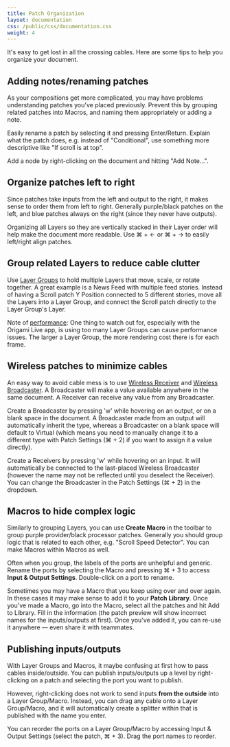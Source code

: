 ```yaml
---
title: Patch Organization
layout: documentation
css: /public/css/documentation.css
weight: 4
---
```


It's easy to get lost in all the crossing cables. Here are some tips to help you organize your document.

## Adding notes/renaming patches
As your compositions get more complicated, you may have problems understanding patches you've placed previously. Prevent this by grouping related patches into Macros, and naming them appropriately or adding a note.

Easily rename a patch by selecting it and pressing Enter/Return. Explain what the patch does, e.g. instead of "Conditional", use something more descriptive like "If scroll is at top".

Add a node by right-clicking on the document and hitting "Add Note...".

## Organize patches left to right
Since patches take inputs from the left and output to the right, it makes sense to order them from left to right. Generally purple/black patches on the left, and blue patches always on the right (since they never have outputs).

Organizing all Layers so they are vertically stacked in their Layer order will help make the document more readable. Use &#8984; + &larr; or &#8984; + &rarr; to easily left/right align patches.

## Group related Layers to reduce cable clutter
Use [Layer Groups](../../patches/Layer-Group) to hold multiple Layers that move, scale, or rotate together. A great example is a News Feed with multiple feed stories. Instead of having a Scroll patch Y Position connected to 5 different stories, move all the Layers into a Layer Group, and connect the Scroll patch directly to the Layer Group's Layer.

Note of [performance](../Performance): One thing to watch out for, especially with the Origami Live app, is using too many Layer Groups can cause performance issues. The larger a Layer Group, the more rendering cost there is for each frame.

## Wireless patches to minimize cables
An easy way to avoid cable mess is to use [Wireless Receiver](../../patches/Wireless-Receiver) and [Wireless Broadcaster](../../patches/Wireless-Broadcaster). A Broadcaster will make a value available anywhere in the same document. A Receiver can receive any value from any Broadcaster.

Create a Broadcaster by pressing 'w' while hovering on an output, or on a blank space in the document. A Broadcaster made from an output will automatically inherit the type, whereas a Broadcaster on a blank space will default to Virtual (which means you need to manually change it to a different type with Patch Settings (&#8984; + 2) if you want to assign it a value directly).

Create a Receivers by pressing 'w' while hovering on an input. It will automatically be connected to the last-placed Wireless Broadcaster (however the name may not be reflected until you deselect the Receiver). You can change the Broadcaster in the Patch Settings (&#8984; + 2) in the dropdown.

## Macros to hide complex logic
Similarly to grouping Layers, you can use **Create Macro** in the toolbar to group purple provider/black processor patches. Generally you should group logic that is related to each other, e.g. "Scroll Speed Detector". You can make Macros within Macros as well.

Often when you group, the labels of the ports are unhelpful and generic. Rename the ports by selecting the Macro and pressing &#8984; + 3 to access **Input & Output Settings**. Double-click on a port to rename.

Sometimes you may have a Macro that you keep using over and over again. In these cases it may make sense to add it to your **Patch Library**. Once you've made a Macro, go into the Macro, select all the patches and hit Add to Library. Fill in the information (the patch preview will show incorrect names for the inputs/outputs at first). Once you've added it, you can re-use it anywhere &mdash; even share it with teammates.

## Publishing inputs/outputs 
With Layer Groups and Macros, it maybe confusing at first how to pass cables inside/outside. You can publish inputs/outputs up a level by right-clicking on a patch and selecting the port you want to publish.

However, right-clicking does not work to send inputs **from the outside** into a Layer Group/Macro. Instead, you can drag any cable onto a Layer Group/Macro, and it will automatically create a splitter within that is published with the name you enter.

You can reorder the ports on a Layer Group/Macro by accessing Input & Output Settings (select the patch, &#8984; + 3). Drag the port names to reorder.

